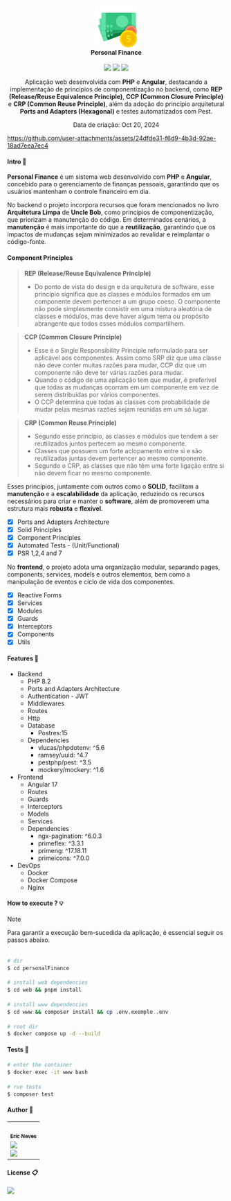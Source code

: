 <h4 align="center">
  <br />
  <img src="resources/doc/icon.png">
  <br />
    Personal Finance 
  <br />
</h4>

<p align="center">
  <img src="https://img.shields.io/github/last-commit/EricNeves/personalFinance?display_timestamp=author&style=flat-square&logo=git&labelColor=%23010409&color=%23F05032">
  <img src="https://img.shields.io/github/languages/top/ericneves/personalFinance?style=flat-square&logo=php&logoColor=%23fff&label=PHP&labelColor=%23777BB4&color=%231C47CB">
  <img src="https://img.shields.io/github/license/ericneves/personalFinance?style=flat-square&logo=github&logoColor=white&labelColor=%23000000&color=%23DEEB52">
</p>

<p align="center">
    Aplicação web desenvolvida com <strong>PHP</strong> e <strong>Angular</strong>, destacando a implementação de princípios de componentização no backend, como <strong>REP (Release/Reuse Equivalence Principle)</strong>, <strong>CCP (Common Closure Principle)</strong> e <strong>CRP (Common Reuse Principle)</strong>, além da adoção do princípio arquitetural <strong>Ports and Adapters (Hexagonal)</strong> e testes automatizados com Pest.
</p> 

<p align="center">Data de criação: Oct 20, 2024</p>

https://github.com/user-attachments/assets/24dfde31-f6d9-4b3d-92ae-18ad7eea7ec4

#### Intro 📖

**Personal Finance** é um sistema web desenvolvido com **PHP** e **Angular**, concebido para o gerenciamento de finanças pessoais, garantindo que os usuários mantenham o controle financeiro em dia.

No backend o projeto incorpora recursos que foram mencionados no livro **Arquitetura Limpa** de **Uncle Bob**, como princípios de componentização, que priorizam a manutenção do código. Em determinados cenários, a **manutenção** é mais importante do que a **reutilização**, garantindo que os impactos de mudanças sejam minimizados ao revalidar e reimplantar o código-fonte.

#### Component Principles

> 
> **REP (Release/Reuse Equivalence Principle)** 
> - Do ponto de vista do design e da arquitetura de software, esse princípio significa que as classes e módulos formados em um componente devem pertencer a um grupo coeso. O componente não pode simplesmente consistir em uma mistura aleatória de classes e módulos, mas deve haver algum tema ou propósito abrangente que todos esses módulos compartilhem.
>

>
> **CCP (Common Closure Principle)**
> - Esse é o Single Responsibility Principle reformulado para ser aplicável aos componentes. Assim como SRP diz que uma classe não deve conter muitas razões para mudar, CCP diz que um componente não deve ter várias razões para mudar.
> - Quando o código de uma aplicação tem que mudar, é preferível que todas as mudanças ocorram em um componente em vez de serem distribuídas por vários componentes.
> - O CCP determina que todas as classes com probabilidade de mudar pelas mesmas razões sejam reunidas em um só lugar.
> 

>
> **CRP (Common Reuse Principle)**
> - Segundo esse princípio, as classes e módulos que tendem a ser reutilizados juntos pertecem ao mesmo componente.
> - Classes que possuem um forte aclopamento entre si e são reutilizadas juntas devem pertencer ao mesmo componente.
> - Segundo o CRP, as classes que não têm uma forte ligação entre si não devem ficar no mesmo componente.
> 

Esses princípios, juntamente com outros como o **SOLID**, facilitam a **manutenção** e a **escalabilidade** da aplicação, reduzindo os recursos necessários para criar e manter o **software**, além de promoverem uma estrutura mais **robusta** e **flexível**.

- [x] Ports and Adapters Architecture
- [x] Solid Principles
- [x] Component Principles
- [x] Automated Tests - (Unit/Functional)
- [x] PSR 1,2,4 and 7

No **frontend**, o projeto adota uma organização modular, separando pages, components, services, models e outros elementos, bem como a manipulação de eventos e ciclo de vida dos componentes.

- [x] Reactive Forms
- [x] Services
- [x] Modules
- [x] Guards
- [x] Interceptors
- [x] Components
- [x] Utils

#### Features 🚀

- Backend
  - PHP 8.2
  - Ports and Adapters Architecture
  - Authentication - JWT
  - Middlewares
  - Routes
  - Http
  - Database
    - Postres:15
  - Dependencies
    - vlucas/phpdotenv: ^5.6
    - ramsey/uuid: ^4.7
    - pestphp/pest: ^3.5
    - mockery/mockery: ^1.6
- Frontend
  - Angular 17
  - Routes
  - Guards
  - Interceptors
  - Models
  - Services
  - Dependencies
    - ngx-pagination: ^6.0.3
    - primeflex: ^3.3.1
    - primeng: ^17.18.11
    - primeicons: ^7.0.0
- DevOps
  - Docker
  - Docker Compose
  - Nginx  

#### How to execute ? 💡

> [!NOTE]
>
> Para garantir a execução bem-sucedida da aplicação, é essencial seguir os passos abaixo.
>

```sh

# dir
$ cd personalFinance

# install web dependencies
$ cd web && pnpm install

# install www dependencies
$ cd www && composer install && cp .env.exemple .env

# root dir
$ docker compose up -d --build

```

#### Tests 🔋

```sh
# enter the container
$ docker exec -it www bash

# run tests
$ composer test
```

#### Author 🗿

<table>
  <tr>
    <td align="center">
      <a href="https://www.instagram.com/ericneves_dev/">
        <img src="https://avatars.githubusercontent.com/u/32256029" width="100px;" alt=""/>
        <br />
        <sub>
          <b>Eric Neves</b>
        </sub>
      </a>
    </td>
  </tr>
  <tr>
    <td>
      <a href="https://www.instagram.com/ericneves_dev/">
        <img src="https://img.shields.io/badge/Instagram-E4405F?style=for-the-badge&logo=instagram&logoColor=white" width="100%">
      </a> 
      <br />
      <a href="https://linkedin.com/in/ericnevesrr"> 
        <img src="https://img.shields.io/badge/LinkedIn-0077B5?style=for-the-badge&logo=linkedin&logoColor=white" width="100%">
      </a>
    </td>
  </tr>
</table>

#### License 📋

<img src="https://img.shields.io/github/license/ericneves/personalFinance?style=flat-square&logo=github&logoColor=white&labelColor=%23000000&color=%23DEEB52">
